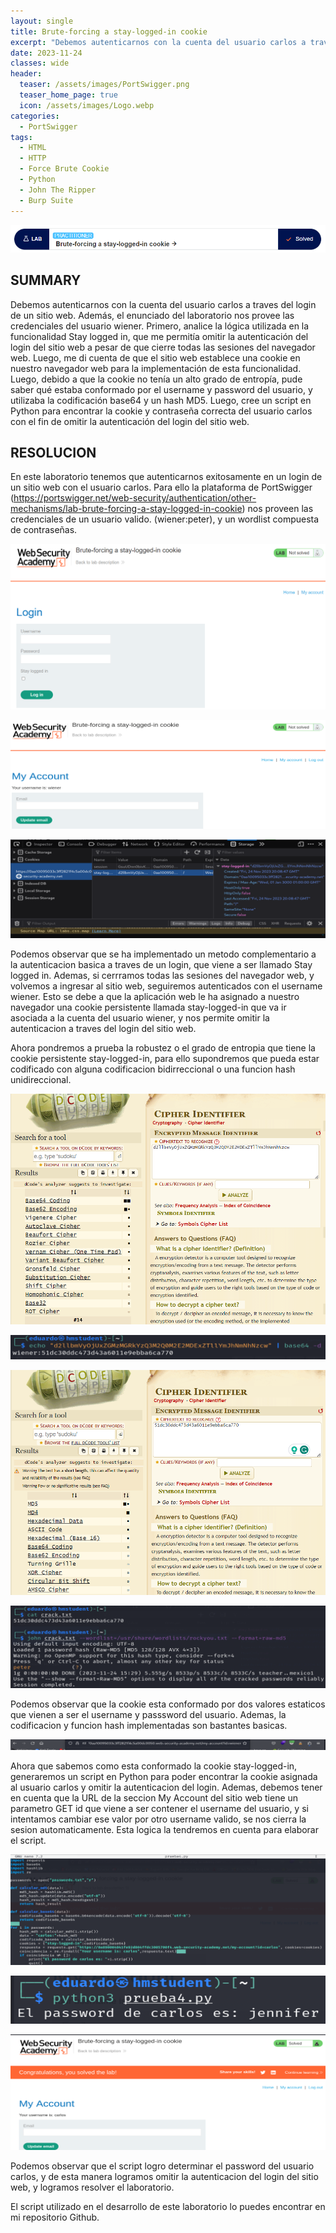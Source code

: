 ```yaml
---
layout: single
title: Brute-forcing a stay-logged-in cookie 
excerpt: "Debemos autenticarnos con la cuenta del usuario carlos a traves del login de un sitio web. Además, el enunciado del laboratorio nos provee las credenciales del usuario wiener. Primero, analice la lógica utilizada en la funcionalidad Stay logged in, que me permitía omitir la autenticación del login del sitio web a pesar de que cierre todas las sesiones del navegador web. Luego, me di cuenta de que el sitio web establece una cookie en nuestro navegador web para la implementación de esta funcionalidad. Luego, debido a que la cookie no tenía un alto grado de entropía, pude saber qué estaba conformado por el username y password del usuario, y utilizaba la codificación base64 y un hash MD5. Luego, cree un script en Python para encontrar la cookie y contraseña correcta del usuario carlos con el fin de omitir la autenticación del login del sitio web."
date: 2023-11-24	
classes: wide
header:
  teaser: /assets/images/PortSwigger.png
  teaser_home_page: true
  icon: /assets/images/Logo.webp
categories:
  - PortSwigger
tags:
  - HTML
  - HTTP
  - Force Brute Cookie
  - Python
  - John The Ripper
  - Burp Suite
---
```


![](/assets/images/Cookie/image001.png)

## SUMMARY

Debemos autenticarnos con la cuenta del usuario carlos a traves del login de un sitio web. Además, el enunciado del laboratorio nos provee las credenciales del usuario wiener. Primero, analice la lógica utilizada en la funcionalidad Stay logged in, que me permitía omitir la autenticación del login del sitio web a pesar de que cierre todas las sesiones del navegador web. Luego, me di cuenta de que el sitio web establece una cookie en nuestro navegador web para la implementación de esta funcionalidad. Luego, debido a que la cookie no tenía un alto grado de entropía, pude saber qué estaba conformado por el username y password del usuario, y utilizaba la codificación base64 y un hash MD5. Luego, cree un script en Python para encontrar la cookie y contraseña correcta del usuario carlos con el fin de omitir la autenticación del login del sitio web. 

## RESOLUCION

En este laboratorio tenemos que autenticarnos exitosamente en un login de un sitio web con el usuario carlos. Para ello la plataforma de PortSwigger (https://portswigger.net/web-security/authentication/other-mechanisms/lab-brute-forcing-a-stay-logged-in-cookie) nos proveen las credenciales de un usuario valido. (wiener:peter), y un wordlist compuesta de contraseñas.

![](/assets/images/Cookie/image002.png)

![](/assets/images/Cookie/image003.png)

![](/assets/images/Cookie/image004.png)

Podemos observar que se ha implementado un metodo complementario a la autenticacion basica a traves de un login, que viene a ser llamado Stay logged in. Ademas, si cerrramos todas las sesiones del navegador web, y volvemos a ingresar al sitio web, seguiremos autenticados con el username wiener. Esto se debe a que la aplicación web le ha asignado a nuestro navegador una cookie persistente llamada stay-logged-in que va ir asociada a la cuenta del usuario wiener, y nos permite omitir la autenticacion a traves del login del sitio web.

Ahora pondremos a prueba la robustez o el grado de entropia que tiene la cookie persistente stay-logged-in, para ello supondremos que pueda estar codificado con alguna codificacion bidirreccional o una funcion hash unidireccional.

![](/assets/images/Cookie/image005.png)

![](/assets/images/Cookie/image006.png)

![](/assets/images/Cookie/image007.png)

![](/assets/images/Cookie/image008.png)

Podemos observar que la cookie esta conformado por dos valores estaticos que vienen a ser el username y passsword del usuario. Ademas, la codificacion y funcion hash implementadas son bastantes basicas.

![](/assets/images/Cookie/image009.png)

Ahora que sabemos como esta conformado la cookie stay-logged-in, generaremos un script en Python para poder encontrar la cookie asignada al usuario carlos y omitir la autenticacion del login. Ademas, debemos tener en cuenta que la URL de la seccion My Account del sitio web tiene un parametro GET id que viene a ser contener el username del usuario, y si intentamos cambiar ese valor por otro username valido, se nos cierra la sesion automaticamente. Esta logica la tendremos en cuenta para elaborar el script.

![](/assets/images/Cookie/image010.png)

![](/assets/images/Cookie/image011.png)

![](/assets/images/Cookie/image012.png)

Podemos observar que el script logro determinar el password del usuario carlos, y de esta manera logramos omitir la autenticacion del login del sitio web, y logramos resolver el laboratorio.

El script utilizado en el desarrollo de este laboratorio lo puedes encontrar en mi repositorio Github.

